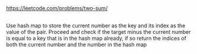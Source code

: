 ##
https://leetcode.com/problems/two-sum/
##
Use hash map to store the current number as the key and its index as the value of the pair. Proceed and check if the target minus the current number is equal to a key that is in the hash map already, if so return the indices of both the current number and the number in the hash map
